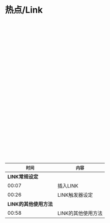 # 热点/Link

<div id="youkuplayer" style="width:100%;height:450px;"></div>
<script type="text/javascript" src="http://player.youku.com/jsapi">
    player = new YKU.Player('youkuplayer',{
                                styleid: '0',
                                client_id: '35478c9be79d6b21',
                                vid: 'XNzUxNjI1NDcy',
                                autoplay: false,
                                show_related: true
                                });
</script>


| `时间` | `内容` |
| -- | -- |
| **LINK常规设定** ||
| 00:07 | 插入LINK |
| 00:26 | LINK触发器设定 |
| **LINK的其他使用方法** ||
| 00:58 | LINK的其他使用方法 |
